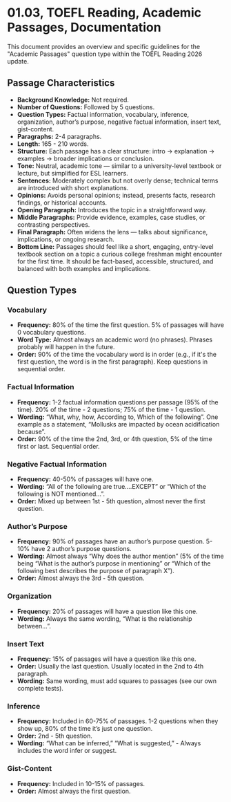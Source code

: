 # 01.03, TOEFL Reading, Academic Passages, Documentation

This document provides an overview and specific guidelines for the "Academic Passages" question type within the TOEFL Reading 2026 update.

## Passage Characteristics
*   **Background Knowledge:** Not required.
*   **Number of Questions:** Followed by 5 questions.
*   **Question Types:** Factual information, vocabulary, inference, organization, author’s purpose, negative factual information, insert text, gist-content.
*   **Paragraphs:** 2-4 paragraphs.
*   **Length:** 165 - 210 words.
*   **Structure:** Each passage has a clear structure: intro → explanation → examples → broader implications or conclusion.
*   **Tone:** Neutral, academic tone — similar to a university-level textbook or lecture, but simplified for ESL learners.
*   **Sentences:** Moderately complex but not overly dense; technical terms are introduced with short explanations.
*   **Opinions:** Avoids personal opinions; instead, presents facts, research findings, or historical accounts.
*   **Opening Paragraph:** Introduces the topic in a straightforward way.
*   **Middle Paragraphs:** Provide evidence, examples, case studies, or contrasting perspectives.
*   **Final Paragraph:** Often widens the lens — talks about significance, implications, or ongoing research.
*   **Bottom Line:** Passages should feel like a short, engaging, entry-level textbook section on a topic a curious college freshman might encounter for the first time. It should be fact-based, accessible, structured, and balanced with both examples and implications.

## Question Types
### Vocabulary
*   **Frequency:** 80% of the time the first question. 5% of passages will have 0 vocabulary questions.
*   **Word Type:** Almost always an academic word (no phrases). Phrases probably will happen in the future.
*   **Order:** 90% of the time the vocabulary word is in order (e.g., if it's the first question, the word is in the first paragraph). Keep questions in sequential order.

### Factual Information
*   **Frequency:** 1-2 factual information questions per passage (95% of the time). 20% of the time - 2 questions; 75% of the time - 1 question.
*   **Wording:** “What, why, how, According to, Which of the following”. One example as a statement, “Mollusks are impacted by ocean acidification because”.
*   **Order:** 90% of the time the 2nd, 3rd, or 4th question, 5% of the time first or last. Sequential order.

### Negative Factual Information
*   **Frequency:** 40-50% of passages will have one.
*   **Wording:** “All of the following are true….EXCEPT” or “Which of the following is NOT mentioned…”.
*   **Order:** Mixed up between 1st - 5th question, almost never the first question.

### Author’s Purpose
*   **Frequency:** 90% of passages have an author’s purpose question. 5-10% have 2 author’s purpose questions.
*   **Wording:** Almost always “Why does the author mention” (5% of the time being “What is the author’s purpose in mentioning” or “Which of the following best describes the purpose of paragraph X”).
*   **Order:** Almost always the 3rd - 5th question.

### Organization
*   **Frequency:** 20% of passages will have a question like this one.
*   **Wording:** Always the same wording, “What is the relationship between…”.

### Insert Text
*   **Frequency:** 15% of passages will have a question like this one.
*   **Order:** Usually the last question. Usually located in the 2nd to 4th paragraph.
*   **Wording:** Same wording, must add squares to passages (see our own complete tests).

### Inference
*   **Frequency:** Included in 60-75% of passages. 1-2 questions when they show up, 80% of the time it’s just one question.
*   **Order:** 2nd - 5th question.
*   **Wording:** “What can be inferred,” “What is suggested,” - Always includes the word infer or suggest.

### Gist-Content
*   **Frequency:** Included in 10-15% of passages.
*   **Order:** Almost always the first question.
